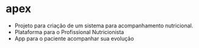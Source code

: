 # apex
 - Projeto para criação de um sistema para acompanhamento nutricional. 
 - Plataforma para o Profissional Nutricionista
 - App para o paciente acompanhar sua evolução